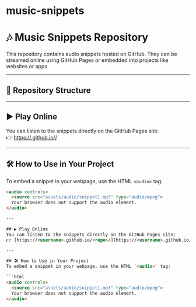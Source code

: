 # music-snippets
# 🎶 Music Snippets Repository  

This repository contains audio snippets hosted on GitHub. They can be streamed online using GitHub Pages or embedded into projects like websites or apps.  

---

## 📂 Repository Structure

---

## ▶️ Play Online
You can listen to the snippets directly on the GitHub Pages site:  
👉 [https://<username>.github.io/<repo>/](https://<username>.github.io/<repo>/)  

---

## 🛠️ How to Use in Your Project
To embed a snippet in your webpage, use the HTML `<audio>` tag:

```html
<audio controls>
  <source src="assets/audio/snippet1.mp3" type="audio/mpeg">
  Your browser does not support the audio element.
</audio>

---

## ▶️ Play Online
You can listen to the snippets directly on the GitHub Pages site:  
👉 [https://<username>.github.io/<repo>/](https://<username>.github.io/<repo>/)  

---

## 🛠️ How to Use in Your Project
To embed a snippet in your webpage, use the HTML `<audio>` tag:

```html
<audio controls>
  <source src="assets/audio/snippet1.mp3" type="audio/mpeg">
  Your browser does not support the audio element.
</audio>
